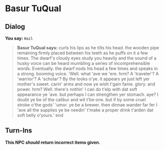 # Basur TuQual
## Dialog

**You say:** `Hail`



>**Basur TuQual says:** curls his lips as he tilts his head. the wooden pipe remaining firmly placed between his teeth as he puffs on it a few times. The dwarf's cloudy eyes study you heavily and the sound of a husky voice can be heard mumbling a series of incomprehensible words. Eventually. the dwarf nods his head a few times and speaks in a strong. booming voice. 'Well. what 'ave we 'ere. hrm? A 'traveler'? A 'warrior'? A 'scholar'? By the looks o'ye. it appears ye just left yer mother's sweet. carin' arms and now ye wish t'gain fame. glory. and power. hrm? Well. there's nothin' I can do t'elp with dat soft appearance ye 'ave. but perhaps I can strengthen yer stomach. aye? I doubt ye be of the calibur and wit t'be one. but if by some cruel stroke o'the gods' 'umor. ye be a brewer. then dinnae wander far fer I 'ave all the supplies ye be needin' t'make a proper drink t'arden dat soft belly o'yours.'
end

## Turn-Ins



**This NPC *should* return incorrect items given.**





